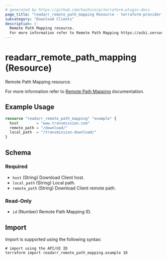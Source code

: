 ```yaml
---
# generated by https://github.com/hashicorp/terraform-plugin-docs
page_title: "readarr_remote_path_mapping Resource - terraform-provider-readarr"
subcategory: "Download Clients"
description: |-
  Remote Path Mapping resource.
  For more information refer to Remote Path Mapping https://wiki.servarr.com/readarr/settings#remote-path-mappings documentation.
---
```


# readarr_remote_path_mapping (Resource)

<!-- subcategory:Download Clients -->Remote Path Mapping resource.
For more information refer to [Remote Path Mapping](https://wiki.servarr.com/readarr/settings#remote-path-mappings) documentation.

## Example Usage

```terraform
resource "readarr_remote_path_mapping" "example" {
  host        = "www.transmission.com"
  remote_path = "/download/"
  local_path  = "/transmission-download/"
}
```

<!-- schema generated by tfplugindocs -->
## Schema

### Required

- `host` (String) Download Client host.
- `local_path` (String) Local path.
- `remote_path` (String) Download Client remote path.

### Read-Only

- `id` (Number) Remote Path Mapping ID.

## Import

Import is supported using the following syntax:

```shell
# import using the API/UI ID
terraform import readarr_remote_path_mapping.example 10
```
